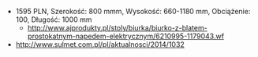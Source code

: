 - 1595 PLN, Szerokość: 800 mmm, Wysokość:	660-1180 mm, Obciążenie: 100, Długość: 1000 mm
  -  http://www.ajprodukty.pl/stoly/biurka/biurko-z-blatem-prostokatnym-napedem-elektrycznym/6210995-1179043.wf
- http://www.sulmet.com.pl/pl/aktualnosci/2014/1032
